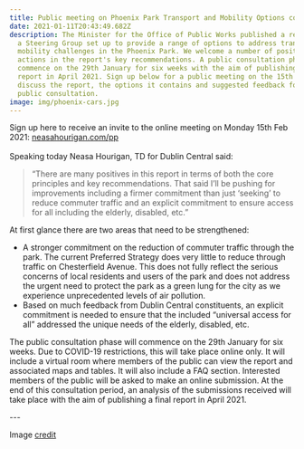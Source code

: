 ```yaml
---
title: Public meeting on Phoenix Park Transport and Mobility Options consultation
date: 2021-01-11T20:43:49.682Z
description: The Minister for the Office of Public Works published a report from
  a Steering Group set up to provide a range of options to address transport and
  mobility challenges in the Phoenix Park. We welcome a number of positive
  actions in the report's key recommendations. A public consultation phase will
  commence on the 29th January for six weeks with the aim of publishing a final
  report in April 2021. Sign up below for a public meeting on the 15th Feb to
  discuss the report, the options it contains and suggested feedback for the
  public consultation.
image: img/phoenix-cars.jpg
---
```

Sign up here to receive an invite to the online meeting on Monday 15th Feb 2021: [neasahourigan.com/pp](https://neasahourigan.com/pp)\
\
Speaking today Neasa Hourigan, TD for Dublin Central said:

> “There are many positives in this report in terms of both the core principles and key recommendations. That said I’ll be pushing for improvements including a firmer commitment than just ‘seeking’ to reduce commuter traffic and an explicit commitment to ensure access for all including the elderly, disabled, etc.”

At first glance there are two areas that need to be strengthened:

* A stronger commitment on the reduction of commuter traffic through the park. The current Preferred Strategy does very little to reduce through traffic on Chesterfield Avenue. This does not fully reflect the serious concerns of local residents and users of the park and does not address the urgent need to protect the park as a green lung for the city as we experience unprecedented levels of air pollution.
* Based on much feedback from Dublin Central constituents, an explicit commitment is needed to ensure that the included “universal access for all” addressed the unique needs of the elderly, disabled, etc.

The public consultation phase will commence on the 29th January for six weeks. Due to COVID-19 restrictions, this will take place online only. It will include a virtual room where members of the public can view the report and associated maps and tables. It will also include a FAQ section. Interested members of the public will be asked to make an online submission. At the end of this consultation period, an analysis of the submissions received will take place with the aim of publishing a final report in April 2021.

\---

Image [credit](https://twitter.com/OisinOhAlmhain/status/1141383868056047617)